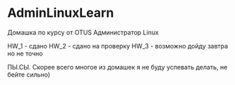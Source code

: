 # AdminLinuxLearn
Домашка по курсу от OTUS Администратор Linux

HW_1 - сдано
HW_2 - сдано на проверку
HW_3 - возможно дойду завтра но не точно


ПЫ.СЫ. 
Скорее всего многое из домашек я не буду успевать делать, не бейте сильно)
